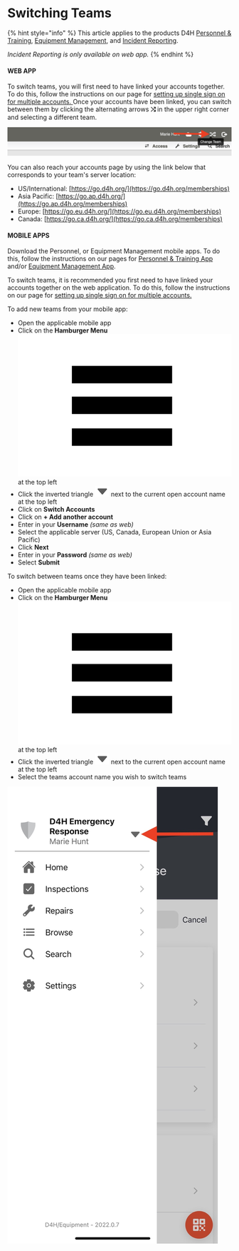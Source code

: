 # Switching Teams

{% hint style="info" %}
This article applies to the products D4H [Personnel & Training](../../personnel-and-training/getting-started.md), [Equipment Management](../../equipment-management/getting-started.md), and [Incident Reporting](../../incident-reporting/getting-started.md).&#x20;

_Incident Reporting is only available on web app._
{% endhint %}

#### WEB APP

To switch teams, you will first need to have linked your accounts together. To do this, follow the instructions on our page for [setting up single sign on for multiple accounts. ](../../shared-services/access-and-permissions/setting-up-a-single-sign-in-for-multiple-accounts.md)Once your accounts have been linked, you can switch between them by clicking the alternating arrows **⤭** in the upper right corner and selecting a different team.&#x20;

![](<../../.gitbook/assets/Screen Shot 2022-04-20 at 1.35.16 PM.png>)

You can also reach your accounts page by using the link below that corresponds to your team's server location:

* US/International: [https://go.d4h.org/](https://go.d4h.org/memberships)
* Asia Pacific: [https://go.ap.d4h.org/](https://go.ap.d4h.org/memberships)
* Europe: [https://go.eu.d4h.org/](https://go.eu.d4h.org/memberships)
* Canada: [https://go.ca.d4h.org/](https://go.ca.d4h.org/memberships)

#### MOBILE APPS

Download the Personnel, or Equipment Management mobile apps.  To do this, follow the instructions on our pages for [Personnel & Training App ](../../personnel-and-training/personnel-and-training-app/)and/or [Equipment Management App](../../equipment-management/equipment-management-app/).&#x20;

To switch teams, it is recommended you first need to have linked your accounts together on the web application. To do this, follow the instructions on our page for [setting up single sign on for multiple accounts. ](../../shared-services/access-and-permissions/setting-up-a-single-sign-in-for-multiple-accounts.md)

To add new teams from your mobile app:

* Open the applicable mobile app
* Click on the **Hamburger Menu** <img src="../../.gitbook/assets/image (3).png" alt="" data-size="line">at the top left
* Click the inverted triangle ![](<../../.gitbook/assets/Screen Shot 2022-04-20 at 1.41.23 PM.png>) next to the current open account name at the top left
* Click on **Switch Accounts**
* Click on **+ Add another account**
* Enter in your **Username** _(same as web)_
* Select the applicable server (US, Canada, European Union or Asia Pacific)
* Click **Next**
* Enter in your **Password** _(same as web)_
* Select **Submit**

To switch between teams once they have been linked:

* Open the applicable mobile app
* Click on the **Hamburger Menu** <img src="../../.gitbook/assets/image (3).png" alt="" data-size="line">at the top left
* Click the inverted triangle ![](<../../.gitbook/assets/Screen Shot 2022-04-20 at 1.41.23 PM.png>) next to the current open account name at the top left
* Select the teams account name you wish to switch teams

![](<../../.gitbook/assets/Screenshot 2022-04-20 at 1.26.11 PM.jpeg>)
